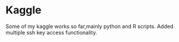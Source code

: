 # Kaggle
Some of my kaggle works so far,mainly python and R scripts.
Added multiple ssh key access functionality.
